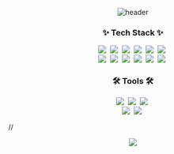 <div align="center">
  
  ![header](https://capsule-render.vercel.app/api?type=transparent&color=9553E9&height=90&section=header&text=FE_개발자_김효영&fontColor=000000&fontSize=30&fontAlignY=55)
</div>

<h3 align="center">✨ Tech Stack ✨</h3>
<div align="center">
  <img src="https://img.shields.io/badge/typescript-3178C6.svg?style=for-the-badge&logo=typescript&logoColor=61DAFB" />&nbsp
  <img src="https://img.shields.io/badge/react-20232a.svg?style=for-the-badge&logo=react&logoColor=61DAFB" />&nbsp
  <img src="https://img.shields.io/badge/next-000000.svg?style=for-the-badge&logo=nextdotjs&logoColor=ffdd54" />&nbsp
  <img src="https://img.shields.io/badge/javascript-F7DF1E.svg?style=for-the-badge&logo=javascript&logoColor=20232a" />&nbsp
  <img src="https://img.shields.io/badge/html5-E34F26.svg?style=for-the-badge&logo=html5&logoColor=white" />&nbsp
  <img src="https://img.shields.io/badge/ReactNative-1572B6.svg?style=for-the-badge&logo=react&logoColor=61DAFB" />&nbsp
</div>

<div align="center">
  <img src="https://img.shields.io/badge/node.js-339933.svg?style=for-the-badge&logo=nodedotjs&logoColor=white" />&nbsp
  <img src="https://img.shields.io/badge/express-000000.svg?style=for-the-badge&logo=express&logoColor=white" />&nbsp
  <img src="https://img.shields.io/badge/axios-5A29E4.svg?style=for-the-badge&logo=axios&logoColor=white" />&nbsp
  <img src="https://img.shields.io/badge/redux-764ABC.svg?style=for-the-badge&logo=redux&logoColor=black" />&nbsp
    <img src="https://img.shields.io/badge/styled--components-DB7093?style=for-the-badge&logo=styled-components&logoColor=ffd35b" />&nbsp
  <img src="https://img.shields.io/badge/css3-1572B6.svg?style=for-the-badge&logo=css3&logoColor=white" />&nbsp
</div>


<h3 align="center">🛠 Tools 🛠</h3>
<div align="center">
  <img src="https://img.shields.io/badge/git-F05033.svg?style=for-the-badge&logo=git&logoColor=white" />&nbsp
  <img src="https://img.shields.io/badge/github-181717.svg?style=for-the-badge&logo=github&logoColor=white" />&nbsp
  <img src="https://img.shields.io/badge/Notion-F3F3F3.svg?style=for-the-badge&logo=notion&logoColor=black" />&nbsp
</div>

<div align="center">
  <img src="https://img.shields.io/badge/figma-F24E1E.svg?style=for-the-badge&logo=figma&logoColor=white" />&nbsp
  <img src="https://img.shields.io/badge/VSCode-2C2C32.svg?style=for-the-badge&logo=visual-studio-code&logoColor=22ABF3" />&nbsp

 
</div>

//
<br>
  <div align="center">
   <img src="https://github-readme-stats.vercel.app/api/top-langs/?username=gyduddl"/>
  </div>

